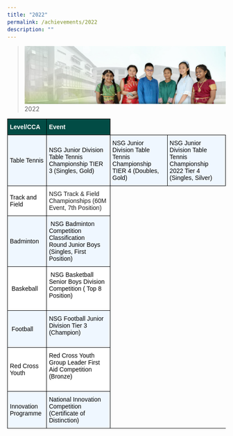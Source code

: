 ```yaml
---
title: "2022"
permalink: /achievements/2022
description: ""
---
```

>![](/images/About%20Us/banner2-with%20bg.jpg)
>2022


<style type="text/css">
.tg  {border-collapse:collapse;border-spacing:0;}
.tg td{border-color:black;border-style:solid;border-width:1px;font-family:Arial, sans-serif;font-size:14px;
  overflow:hidden;padding:10px 5px;word-break:normal;}
.tg th{border-color:black;border-style:solid;border-width:1px;font-family:Arial, sans-serif;font-size:14px;
  font-weight:normal;overflow:hidden;padding:10px 5px;word-break:normal;}
.tg .tg-t3gd{background-color:#024C45;color:#FFF;font-weight:bold;text-align:left;vertical-align:middle}
.tg .tg-415u{background-color:#EFF7FF;text-align:left;vertical-align:middle}
.tg .tg-zr06{background-color:#FFF;text-align:left;vertical-align:middle}
</style>
<table class="tg">
<thead>
  <tr>
    <th class="tg-t3gd"><span style="font-weight:bold;color:#FFF;background-color:#024C45">Level/CCA</span></th>
    <th class="tg-t3gd"><span style="font-weight:bold;color:#FFF;background-color:#024C45">Event</span></th>
  </tr>
</thead>
<tbody>
  <tr>
    <td class="tg-415u"><span style="color:#000;background-color:#EFF7FF">Table Tennis</span></td>
    <td class="tg-415u"><span style="color:#000;background-color:#EFF7FF">NSG Junior Division Table Tennis Championship TIER 3 (Singles, Gold)</span></td>
    <td class="tg-415u"><span style="color:#000;background-color:#EFF7FF">NSG Junior Division Table Tennis Championship TIER 4 (Doubles, Gold)</span></td>
    <td class="tg-415u"><span style="color:#000;background-color:#EFF7FF">NSG Junior Division Table Tennis Championship 2022 Tier 4 (Singles, Silver)</span></td>
      </p></td>
  </tr>
  <tr>
    <td class="tg-zr06"><span style="color:#000;background-color:#FFF">Track and Field</span></td>
    <td class="tg-zr06">NSG Track &amp; Field Championships (60M Event, 7th Position)<br></td>
  </tr>
  <tr>
    <td class="tg-415u"><span style="color:#000;background-color:#EFF7FF">Badminton&nbsp; </span></td>
    <td class="tg-415u"><span style="color:#000;background-color:#EFF7FF">&nbsp;NSG Badminton Competition Classification Round</span><span style="font-weight:400;color:#000">&nbsp;Junior Boys (Singles, First Position)</span><br></td>
  </tr>
  <tr>
    <td class="tg-zr06"><span style="color:#000;background-color:#FFF">&nbsp;Baskeball&nbsp;</span></td>
    <td class="tg-zr06"><span style="color:#000;background-color:#FFF">&nbsp;NSG Basketball Senior Boys Division Competition ( Top 8 Position)</span><br><br></td>
  </tr>
  <tr>
    <td class="tg-415u"><span style="color:#000;background-color:#EFF7FF"> &nbsp;Football</span></td>
    <td class="tg-415u"><span style="color:#000;background-color:#EFF7FF">NSG Football Junior Division Tier 3 (Champion)&nbsp;</span><span style="font-weight:400;color:#000"> &nbsp;</span><span style="font-weight:400;color:#000"> &nbsp;</span><span style="font-weight:400;color:#000"> &nbsp;</span><span style="font-weight:400;color:#000"> &nbsp;</span><span style="font-weight:400;color:#000">&nbsp;</span><span style="font-weight:400;color:#000">&nbsp; </span><span style="font-weight:400;color:#000"> &nbsp;</span><span style="font-weight:400;color:#000"> &nbsp;</span><span style="font-weight:400;color:#000"> &nbsp;</span><span style="font-weight:400;color:#000"> &nbsp;</span><span style="font-weight:400;color:#000"> &nbsp;</span><span style="font-weight:400;color:#000"> &nbsp;</span><span style="font-weight:400;color:#000"> &nbsp;</span><span style="font-weight:400;color:#000"> &nbsp;</span><span style="font-weight:400;color:#000"> &nbsp;</span><span style="color:#000;background-color:#EFF7FF">&nbsp; </span></td>
  </tr>
  <tr>
    <td class="tg-zr06"><span style="color:#000;background-color:#FFF"> Red Cross Youth&nbsp;</span></td>
    <td class="tg-zr06"><span style="color:#000;background-color:#FFF">Red Cross Youth Group Leader First Aid Competition (Bronze)</span><br><br><span style="font-weight:400;color:#000"> </span></td>
  </tr>
  <tr>
    <td class="tg-415u"><span style="color:#000;background-color:#EFF7FF"> Innovation Programme </span></td>
    <td class="tg-415u"><span style="color:#000;background-color:#EFF7FF">National Innovation Competition (Certificate of Distinction)</span><br><span style="color:#000;background-color:#EFF7FF"> </span></td>
  </tr>
  <tr>

</tbody>
</table>
